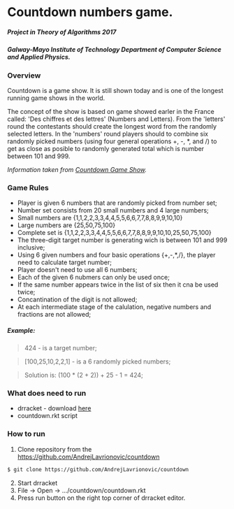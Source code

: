 # Countdown numbers game.
##### Project in Theory of Algorithms 2017
##### Galway-Mayo Institute of Technology Department of Computer Science and Applied Physics.

### Overview

Countdown is a game show. It is still shown today and is one of the longest running game shows in the world.

The concept of the show is based on game showed earler in the France called: 'Des chiffres et des lettres' (Numbers and Letters). From the 'letters' round the contestants should create the longest word from the randomly selected letters. In the 'numbers' round players should to combine six randomly picked numbers (using four general operations +, -, \*, and /) to get as close as posible to randomly generated total which is number between 101 and 999.

*Information taken from [Countdown Game Show](http://datagenetics.com/blog/august32014/index.html).*

### Game Rules
* Player is given 6 numbers that are randomly picked from number set;
* Number set consists from 20 small numbers and 4 large numbers;
* Small numbers are {1,1,2,2,3,3,4,4,5,5,6,6,7,7,8,8,9,9,10,10}
* Large numbers are {25,50,75,100}
* Complete set is {1,1,2,2,3,3,4,4,5,5,6,6,7,7,8,8,9,9,10,10,25,50,75,100}
* The three-digit target number is generating wich is between 101 and 999 inclusive;
* Using 6 given numbers and four basic operations {+,-,*,/}, the player need to calculate target number;
* Player doesn't need to use all 6 numbers;
* Each of the given 6 nubmers can only be used once;
* If the same number appears twice in the list of six then it cna be used twice;
* Concantination of the digit is not allowed;
* At each intermediate stage of the calulation, negative numbers and fractions are not allowed;

##### Example:
>424 - is a target number;

>[100,25,10,2,2,1] -  is a 6 randomly picked numbers;

>Solution is: (100 \* (2 + 2)) + 25 \- 1 = 424;
 
### What does need to run
* drracket - download [here](https://download.racket-lang.org/)
* countdown.rkt script

### How to run
1) Clone repository from the https://github.com/AndrejLavrionovic/countdown
```bash
$ git clone https://github.com/AndrejLavrionovic/countdown
```
2) Start drracket
3) File -> Open -> .../countdown/countdown.rkt
4) Press run button on the right top corner of drracket editor.

